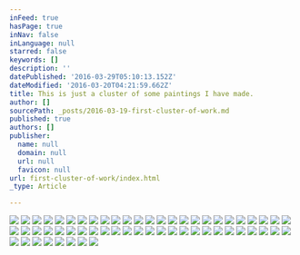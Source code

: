 ```yaml
---
inFeed: true
hasPage: true
inNav: false
inLanguage: null
starred: false
keywords: []
description: ''
datePublished: '2016-03-29T05:10:13.152Z'
dateModified: '2016-03-20T04:21:59.662Z'
title: This is just a cluster of some paintings I have made.
author: []
sourcePath: _posts/2016-03-19-first-cluster-of-work.md
published: true
authors: []
publisher:
  name: null
  domain: null
  url: null
  favicon: null
url: first-cluster-of-work/index.html
_type: Article

---
```

![](https://the-grid-user-content.s3-us-west-2.amazonaws.com/6bebda6d-8de1-45a5-8048-884aba164326.jpg)
![](https://the-grid-user-content.s3-us-west-2.amazonaws.com/e02d88ec-e443-4e25-820f-74bfb4f821be.jpg)
![](https://the-grid-user-content.s3-us-west-2.amazonaws.com/18ac043f-50fe-40fd-84df-7ddc3f45874d.jpg)
![](https://the-grid-user-content.s3-us-west-2.amazonaws.com/3bb89a84-3d15-486f-890b-8a799ee06933.jpg)
![](https://the-grid-user-content.s3-us-west-2.amazonaws.com/a17e72e4-ddc0-48cb-ac6f-d23c4f3cbc9d.jpg)
![](https://the-grid-user-content.s3-us-west-2.amazonaws.com/adcc0d51-77f0-4840-bdcb-468803f141bb.jpg)
![](https://the-grid-user-content.s3-us-west-2.amazonaws.com/983630ec-e8b6-4016-bc64-e1ebc85b705c.jpg)
![](https://the-grid-user-content.s3-us-west-2.amazonaws.com/12ff6333-bf28-4ca2-b79d-5aa6d2be11c8.jpg)
![](https://the-grid-user-content.s3-us-west-2.amazonaws.com/c3d464a1-56d5-40ac-94bf-29734c12bc5f.jpg)
![](https://the-grid-user-content.s3-us-west-2.amazonaws.com/cf853677-20d2-4ba0-ab19-57747b29ae6e.jpg)
![](https://the-grid-user-content.s3-us-west-2.amazonaws.com/ffe8b332-ec12-4d39-bc1e-25ee01f3480d.jpg)
![](https://the-grid-user-content.s3-us-west-2.amazonaws.com/6cbcfc79-f22f-4d61-9d4e-d126be073e07.jpg)
![](https://the-grid-user-content.s3-us-west-2.amazonaws.com/39860446-aa41-414d-ad6e-ffae37d3e617.jpg)
![](https://the-grid-user-content.s3-us-west-2.amazonaws.com/f4bb17eb-8e9a-4126-b510-ebbf78346dae.jpg)
![](https://the-grid-user-content.s3-us-west-2.amazonaws.com/7b2ccf67-53cb-4591-a17e-97414ff914c6.jpg)
![](https://the-grid-user-content.s3-us-west-2.amazonaws.com/23cf01a0-4991-4c79-90af-6cca7b9675d9.jpg)
![](https://the-grid-user-content.s3-us-west-2.amazonaws.com/cee665af-83e1-4c13-9424-6ddf96fcdf29.jpg)
![](https://the-grid-user-content.s3-us-west-2.amazonaws.com/7562010b-c21f-4ba3-ae2f-dc94a393858d.jpg)
![](https://the-grid-user-content.s3-us-west-2.amazonaws.com/ddaea223-34fa-4368-87eb-5024cd1076cb.jpg)
![](https://the-grid-user-content.s3-us-west-2.amazonaws.com/075bd0f0-8596-4af9-bf7e-f71f9422ec1a.jpg)
![](https://the-grid-user-content.s3-us-west-2.amazonaws.com/88205019-e798-4865-82e5-5b301737a943.jpg)
![](https://the-grid-user-content.s3-us-west-2.amazonaws.com/2602ecf8-e788-4157-bbf7-4bf3e5ffffc3.jpg)
![](https://the-grid-user-content.s3-us-west-2.amazonaws.com/eb7440f3-29d3-4108-9792-4df7f1fc70f8.jpg)
![](https://the-grid-user-content.s3-us-west-2.amazonaws.com/29af82d0-bf31-4c51-99b4-cce0ce9fef71.jpg)
![](https://the-grid-user-content.s3-us-west-2.amazonaws.com/fa2e0e61-5f4b-4291-a087-be8548ef05ae.jpg)
![](https://the-grid-user-content.s3-us-west-2.amazonaws.com/5d466302-a573-4a70-97e2-72e0bf6b3e51.jpg)
![](https://the-grid-user-content.s3-us-west-2.amazonaws.com/2f6fdc8c-5fc2-4684-b452-1ea4b8940ae0.jpg)
![](https://the-grid-user-content.s3-us-west-2.amazonaws.com/cf6b2bf2-2b90-4da7-8bd9-fb5b438eff36.jpg)
![](https://the-grid-user-content.s3-us-west-2.amazonaws.com/e7f1edcf-232e-4733-b8c8-03afcf9c323c.jpg)
![](https://the-grid-user-content.s3-us-west-2.amazonaws.com/066cd683-2789-41d8-9f7d-f5ceeadbce92.jpg)
![](https://the-grid-user-content.s3-us-west-2.amazonaws.com/53ee85ec-58ea-4b63-ba5e-e6af4321f74b.jpg)
![](https://the-grid-user-content.s3-us-west-2.amazonaws.com/b8d0010f-8a02-4eec-b964-0202b2d29c43.jpg)
![](https://the-grid-user-content.s3-us-west-2.amazonaws.com/cc0e9e78-4f7c-436e-abce-08dbeae4b3fb.jpg)
![](https://the-grid-user-content.s3-us-west-2.amazonaws.com/c880738c-fff6-4bd6-baea-4a51163dc759.jpg)
![](https://the-grid-user-content.s3-us-west-2.amazonaws.com/7cb8fa43-0485-44b6-810a-c4bc2877ebfd.jpg)
![](https://the-grid-user-content.s3-us-west-2.amazonaws.com/75ed7355-1053-4ef1-be0d-55619523da85.jpg)
![](https://the-grid-user-content.s3-us-west-2.amazonaws.com/4fe20923-0c4d-49fa-9110-def03506bc0e.jpg)
![](https://the-grid-user-content.s3-us-west-2.amazonaws.com/85f4cabb-8541-4507-a3ed-c93145cdff7b.jpg)
![](https://the-grid-user-content.s3-us-west-2.amazonaws.com/b22f3767-70e4-4a2a-ad6a-519dca190b9a.jpg)
![](https://the-grid-user-content.s3-us-west-2.amazonaws.com/65e4f3b1-25a7-4668-a339-4a4b94152697.jpg)
![](https://the-grid-user-content.s3-us-west-2.amazonaws.com/e9ef26d2-04b6-4db5-bf6f-c72d0a4a6566.jpg)
![](https://the-grid-user-content.s3-us-west-2.amazonaws.com/caf23162-85b5-4e83-a013-a35e3f102b24.jpg)
![](https://the-grid-user-content.s3-us-west-2.amazonaws.com/6562ead4-bcf8-4ee7-badc-0228758eaea0.jpg)
![](https://the-grid-user-content.s3-us-west-2.amazonaws.com/bbd664fe-6735-41e5-b254-0fa3c147ceef.jpg)
![](https://the-grid-user-content.s3-us-west-2.amazonaws.com/b96599fc-6dd3-4c88-a631-5bc97ab7ef83.jpg)
![](https://the-grid-user-content.s3-us-west-2.amazonaws.com/9b999798-cac5-42e8-8724-f5c261bb2d3d.jpg)
![](https://the-grid-user-content.s3-us-west-2.amazonaws.com/6fa928e2-4cbf-4a28-9bd2-62165eaba9b7.jpg)
![](https://the-grid-user-content.s3-us-west-2.amazonaws.com/40d9bae3-1477-4228-a60e-70f17b0bc71a.jpg)
![](https://the-grid-user-content.s3-us-west-2.amazonaws.com/9dd283a2-dd49-4ac1-a75f-6435f0655c76.jpg)
![](https://the-grid-user-content.s3-us-west-2.amazonaws.com/12816573-7896-4a0f-a901-f448170bbc64.jpg)
![](https://the-grid-user-content.s3-us-west-2.amazonaws.com/97691ef0-e20f-46ed-86bd-8a0741631e3b.jpg)
![](https://the-grid-user-content.s3-us-west-2.amazonaws.com/82d2b715-79f1-42da-8718-f4755bc2de1d.jpg)
![](https://the-grid-user-content.s3-us-west-2.amazonaws.com/44fa0f0e-e04f-464c-8276-ddb7115ce830.jpg)
![](https://the-grid-user-content.s3-us-west-2.amazonaws.com/a4a032f7-7edf-4f83-9605-91f87546b951.jpg)
![](https://the-grid-user-content.s3-us-west-2.amazonaws.com/eb202651-56ef-471d-aae1-91ce8bed7c06.jpg)
![](https://the-grid-user-content.s3-us-west-2.amazonaws.com/04a70e29-022c-485b-91aa-703e187f1c21.jpg)
![](https://the-grid-user-content.s3-us-west-2.amazonaws.com/75499550-2427-4410-bf06-085b3b9dd9f2.jpg)
![](https://the-grid-user-content.s3-us-west-2.amazonaws.com/85416c2e-9fe7-4122-9bc4-8076bd6d62a0.jpg)